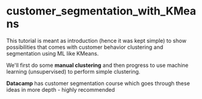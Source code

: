 # customer_segmentation_with_KMeans
This tutorial is meant as introduction (hence it was kept simple) to show possibilities that comes with customer behavior clustering and segmentation using ML like KMeans. 

We'll first do some **manual clustering** and then progress to use machine learning (unsupervised) to perform simple clustering.

**Datacamp** has customer segmentation course which goes through these ideas in more depth - highly recommended
